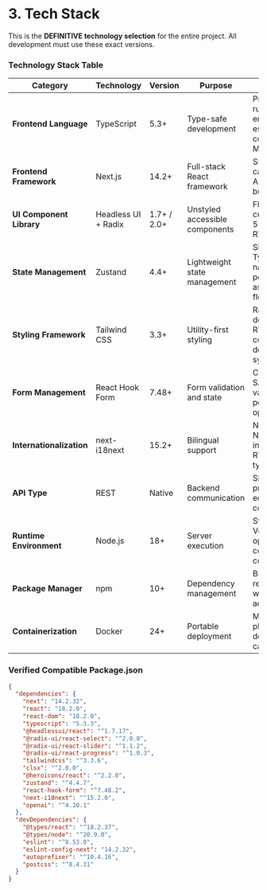 # 3. Tech Stack

This is the **DEFINITIVE technology selection** for the entire project. All development must use these exact versions.

### Technology Stack Table

| Category | Technology | Version | Purpose | Rationale |
|----------|------------|---------|---------|-----------|
| **Frontend Language** | TypeScript | 5.3+ | Type-safe development | Prevents runtime errors, essential for complex MBTI logic |
| **Frontend Framework** | Next.js | 14.2+ | Full-stack React framework | SSR/SSG capabilities, App Router, built-in i18n |
| **UI Component Library** | Headless UI + Radix | 1.7+ / 2.0+ | Unstyled accessible components | Flexibility for custom SAIS 5-point UI, RTL support |
| **State Management** | Zustand | 4.4+ | Lightweight state management | Simple API, TypeScript native, perfect for assessment flows |
| **Styling Framework** | Tailwind CSS | 3.3+ | Utility-first styling | Rapid development, RTL support, consistent design system |
| **Form Management** | React Hook Form | 7.48+ | Form validation and state | Complex SAIS 5-point validation, performance optimized |
| **Internationalization** | next-i18next | 15.2+ | Bilingual support | Native Next.js integration, RTL support, type-safe |
| **API Type** | REST | Native | Backend communication | Simple, predictable, edge-compatible |
| **Runtime Environment** | Node.js | 18+ | Server execution | Stable LTS, Vercel optimized, container compatible |
| **Package Manager** | npm | 10+ | Dependency management | Built-in, reliable, widespread adoption |
| **Containerization** | Docker | 24+ | Portable deployment | Multi-platform deployment capability |

### Verified Compatible Package.json

```json
{
  "dependencies": {
    "next": "14.2.32",
    "react": "18.2.0",
    "react-dom": "18.2.0",
    "typescript": "5.3.3",
    "@headlessui/react": "^1.7.17",
    "@radix-ui/react-select": "^2.0.0",
    "@radix-ui/react-slider": "^1.1.2",
    "@radix-ui/react-progress": "^1.0.3",
    "tailwindcss": "^3.3.6",
    "clsx": "^2.0.0",
    "@heroicons/react": "^2.2.0",
    "zustand": "^4.4.7",
    "react-hook-form": "^7.48.2",
    "next-i18next": "^15.2.0",
    "openai": "^4.20.1"
  },
  "devDependencies": {
    "@types/react": "^18.2.37",
    "@types/node": "^20.9.0",
    "eslint": "^8.53.0",
    "eslint-config-next": "14.2.32",
    "autoprefixer": "^10.4.16",
    "postcss": "^8.4.31"
  }
}
```

